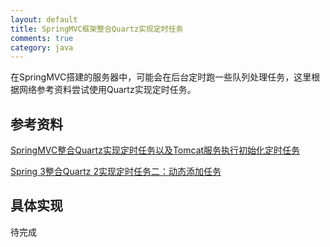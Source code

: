 ```yaml
---
layout: default
title: SpringMVC框架整合Quartz实现定时任务
comments: true
category: java
---
```



在SpringMVC搭建的服务器中，可能会在后台定时跑一些队列处理任务，这里根据网络参考资料尝试使用Quartz实现定时任务。

## 参考资料

[SpringMVC整合Quartz实现定时任务以及Tomcat服务执行初始化定时任务](http://blog.csdn.net/fengshizty/article/details/41864549)

[Spring 3整合Quartz 2实现定时任务二：动态添加任务](http://www.meiriyouke.net/?p=131)

## 具体实现

待完成
